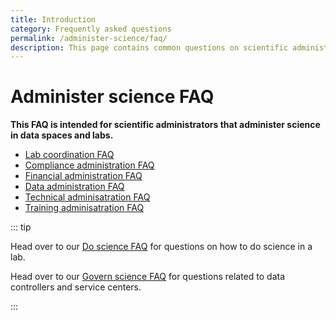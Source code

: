 ```yaml
---
title: Introduction
category: Frequently asked questions
permalink: /administer-science/faq/
description: This page contains common questions on scientific administration in HUNT Cloud.
---
```


# Administer science FAQ

**This FAQ is intended for scientific administrators that administer science in data spaces and labs.**

* [Lab coordination FAQ](/administer-science/faq/lab-coordination)
* [Compliance administration FAQ](/administer-science/faq/compliance-administration)
* [Financial administration FAQ](/administer-science/faq/financial-administration)
* [Data administration FAQ](/administer-science/faq/data-administration)
* [Technical adminisatration FAQ](/administer-science/faq/technical-administration)
* [Training adminisatration FAQ](/training-science/faq/compliance-administration)

::: tip

Head over to our [Do science FAQ](/do-science/faq) for questions on how to do science in a lab.

Head over to our [Govern science FAQ](/govern-science/faq) for questions related to data controllers and service centers.

:::


